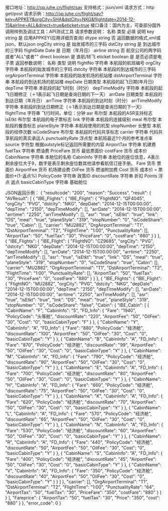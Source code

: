 接口地址：http://op.juhe.cn/flight/sav
支持格式：json/xml
请求方式：http get/post
请求示例：http://op.juhe.cn/flight/sav?key=APPKEY&orgCity=SHA&dstCity=NKG&flightdate=2014-12-15&airline=ALL&direct=true&eticket=true
接口备注：国内为主，可查部分国外
调用样例及调试工具：API测试工具
请求参数说明：
名称	类型	必填	说明
 	key	string	是	应用APPKEY(应用详细页查询)
 	dtype	string	否	返回数据的格式,xml或json，默认json
 	orgCity	string	是	始发城市的三字码
 	dstCity	string	是	到达城市的三字码
	flightDate	Date	是	日期（年月日）
 	airline	string	否	航空公司的两字码或者"ALL"或者""
 	direct	boolean	是	直航/转飞
 	eticket	boolean	是	是否必须是电子票
返回参数说明：
名称	类型	说明
 	flightNo	字符串	本航段的航班编号
 	orgCity	字符串	本航段的始发城市的三字码
 	dstcity	字符串	本航段的到达城市的三字码
 	orgAirportTerminal	字符串	本航段的始发机场的航站楼
 	dstAirportTerminal	字符串	本航段的到达机场的航站楼
 	depDate	日期类型	本航段的起飞日期(年月日)
 	depTime	字符串	本航段的起飞时刻（时分）
 	depTimeModify	字符串	本航段的起飞日期修正（＋1表示起飞日期是查询日期的下一天）
 	arrDate	日期类型	本航段的到达日期（年月日）
 	arrTime	字符串	本航段的到达时刻（时分）
 	arrTimeModify	字符串	本航段的到达日期修正（＋1表示到达日期是查询日期的下一天）
 	flightTime	字符串	飞行时间，单位：分钟
 	asr	布尔型	本航段的ASR支持标志
 	isEtkt	布尔型	本航段的电子票标志
 	link	字符串	本航段的连接级别
 	meal	布尔型	本航段的餐食标志
 	planeStyle	字符串	本航段使用的机型
 	stopNumber	长整型	本航段的经停次数
 	isCodeShare	布尔型	本航段的代码共享标志
 	carrier	字符串	代码共享航段的真实承运人
 	punctualityRate	浮点型	本航班最近1个月的参考准点率
 	source	字符型	根据outstyle标记返回所需要的内容
 	AirportTax	字符串	机建费
 	fuelTax	字符串	燃油费
 	PriceFare	货币	最低票面价
 	costFare	货币	成本价
 	CabinName	字符串	本舱位的名称
 	CabinInfo	字符串	本舱位的座位信息，A表示剩余座位大于9，数字是表示剩余座位数其他请参看航信订座手册。
 	Fare	货币	票面价
 	AirportFee	货币	机场建设费
 	OilFee	货币	燃油附加费
 	Cost	货币	成本价 = 票面价*(1-返点%)
 	PolicyCode	字符串	政策ID
 	discountRate	字符串	折扣
 	Points	浮点	返点
 	basicCabinType	字符串	基础舱位

JSON返回示例：
{
    "resultcode": "200",
    "reason": "Success",
    "result": {
        "AVResult": [
            {
                "IBE_Flights": {
                    "IBE_Flight": {
                        "FlightNO": "QF4045",
                        "orgCity": "PVG",
                        "dstcity": "NKG",
                        "depDate": "2014-12-15T00:00:00",
                        "depTime": "2150",
                        "depTimeModify": [],
                        "arrDate": "2014-12-15T00:00:00",
                        "arrtime": "2250",
                        "arrTimeModify": [],
                        "asr": "true",
                        "isEtkt": "true",
                        "link": "DS",
                        "meal": "true",
                        "planeStyle": "319",
                        "stopNumber": "0",
                        "isCodeShare": "true",
                        "Cabin": [],
                        "carrier": "MU2882",
                        "OrgAirportTerminal": "T1",
                        "DstAirportTerminal": "T2",
                        "FlightTime": "1:00",
                        "PunctualityRate": [],
                        "AirportTax": "50",
                        "fuelTax": "30",
                        "PriceFare": "0",
                        "costFare": "880"
                    }
                }
            },
            {
                "IBE_Flights": {
                    "IBE_Flight": {
                        "FlightNO": "CZ9685",
                        "orgCity": "PVG",
                        "dstcity": "NKG",
                        "depDate": "2014-12-15T00:00:00",
                        "depTime": "2150",
                        "depTimeModify": [],
                        "arrDate": "2014-12-15T00:00:00",
                        "arrtime": "2250",
                        "arrTimeModify": [],
                        "asr": "true",
                        "isEtkt": "true",
                        "link": "DS",
                        "meal": "true",
                        "planeStyle": "319",
                        "stopNumber": "0",
                        "isCodeShare": "true",
                        "Cabin": [],
                        "carrier": "MU2882",
                        "OrgAirportTerminal": "T1",
                        "DstAirportTerminal": "T2",
                        "FlightTime": "1:00",
                        "PunctualityRate": [],
                        "AirportTax": "50",
                        "fuelTax": "30",
                        "PriceFare": "0",
                        "costFare": "880"
                    }
                }
            },
            {
                "IBE_Flights": {
                    "IBE_Flight": {
                        "FlightNO": "MU2882",
                        "orgCity": "PVG",
                        "dstcity": "NKG",
                        "depDate": "2014-12-15T00:00:00",
                        "depTime": "2150",
                        "depTimeModify": [],
                        "arrDate": "2014-12-15T00:00:00",
                        "arrtime": "2250",
                        "arrTimeModify": [],
                        "asr": "true",
                        "isEtkt": "true",
                        "link": "DS",
                        "meal": "true",
                        "planeStyle": "319",
                        "stopNumber": "0",
                        "isCodeShare": "false",
                        "Cabin": {
                            "IBE_Cabin": [
                                {
                                    "CabinName": "F",
                                    "CabinInfo": "5",
                                    "FD_Info": {
                                        "Fare": "1940",
                                        "PolicyCode": "头等舱",
                                        "discountRate": "220",
                                        "AirportFee": "50",
                                        "OilFee": "30",
                                        "Cost": "0",
                                        "basicCabinType": "F"
                                    }
                                },
                                {
                                    "CabinName": "Y",
                                    "CabinInfo": "A",
                                    "FD_Info": {
                                        "Fare": "880",
                                        "PolicyCode": "经济舱",
                                        "discountRate": "100",
                                        "AirportFee": "50",
                                        "OilFee": "30",
                                        "Cost": "0",
                                        "basicCabinType": "Y"
                                    }
                                },
                                {
                                    "CabinName": "B",
                                    "CabinInfo": "A",
                                    "FD_Info": {
                                        "Fare": "870",
                                        "PolicyCode": "经济舱",
                                        "discountRate": "99",
                                        "AirportFee": "50",
                                        "OilFee": "30",
                                        "Cost": "0",
                                        "basicCabinType": "Y"
                                    }
                                },
                                {
                                    "CabinName": "M",
                                    "CabinInfo": "A",
                                    "FD_Info": {
                                        "Fare": "790",
                                        "PolicyCode": "经济舱",
                                        "discountRate": "90",
                                        "AirportFee": "50",
                                        "OilFee": "30",
                                        "Cost": "0",
                                        "basicCabinType": "Y"
                                    }
                                },
                                {
                                    "CabinName": "E",
                                    "CabinInfo": "A",
                                    "FD_Info": {
                                        "Fare": "700",
                                        "PolicyCode": "经济舱",
                                        "discountRate": "80",
                                        "AirportFee": "50",
                                        "OilFee": "30",
                                        "Cost": "0",
                                        "basicCabinType": "Y"
                                    }
                                },
                                {
                                    "CabinName": "H",
                                    "CabinInfo": "A",
                                    "FD_Info": {
                                        "Fare": "660",
                                        "PolicyCode": "经济舱",
                                        "discountRate": "75",
                                        "AirportFee": "50",
                                        "OilFee": "30",
                                        "Cost": "0",
                                        "basicCabinType": "Y"
                                    }
                                },
                                {
                                    "CabinName": "K",
                                    "CabinInfo": "A",
                                    "FD_Info": {
                                        "Fare": "620",
                                        "PolicyCode": "经济舱",
                                        "discountRate": "70",
                                        "AirportFee": "50",
                                        "OilFee": "30",
                                        "Cost": "0",
                                        "basicCabinType": "Y"
                                    }
                                },
                                {
                                    "CabinName": "L",
                                    "CabinInfo": "A",
                                    "FD_Info": {
                                        "Fare": "570",
                                        "PolicyCode": "经济舱",
                                        "discountRate": "65",
                                        "AirportFee": "50",
                                        "OilFee": "30",
                                        "Cost": "0",
                                        "basicCabinType": "Y"
                                    }
                                },
                                {
                                    "CabinName": "N",
                                    "CabinInfo": "A",
                                    "FD_Info": {
                                        "Fare": "530",
                                        "PolicyCode": "经济舱",
                                        "discountRate": "60",
                                        "AirportFee": "50",
                                        "OilFee": "30",
                                        "Cost": "0",
                                        "basicCabinType": "Y"
                                    }
                                },
                                {
                                    "CabinName": "R",
                                    "CabinInfo": "A",
                                    "FD_Info": {
                                        "Fare": "440",
                                        "PolicyCode": "经济舱",
                                        "discountRate": "50",
                                        "AirportFee": "50",
                                        "OilFee": "30",
                                        "Cost": "0",
                                        "basicCabinType": "Y"
                                    }
                                },
                                {
                                    "CabinName": "S",
                                    "CabinInfo": "A",
                                    "FD_Info": {
                                        "Fare": "400",
                                        "PolicyCode": "经济舱",
                                        "discountRate": "45",
                                        "AirportFee": "50",
                                        "OilFee": "30",
                                        "Cost": "0",
                                        "basicCabinType": "Y"
                                    }
                                },
                                {
                                    "CabinName": "V",
                                    "CabinInfo": "A",
                                    "FD_Info": {
                                        "Fare": "350",
                                        "PolicyCode": "经济舱",
                                        "discountRate": "40",
                                        "AirportFee": "50",
                                        "OilFee": "30",
                                        "Cost": "0",
                                        "basicCabinType": "Y"
                                    }
                                }
                            ]
                        },
                        "carrier": [],
                        "OrgAirportTerminal": "T1",
                        "DstAirportTerminal": "T2",
                        "FlightTime": "1:00",
                        "PunctualityRate": "64",
                        "AirportTax": "50",
                        "fuelTax": "30",
                        "PriceFare": "350",
                        "costFare": "880"
                    }
                }
            }
        ],
        "Fareprice": {
            "AirportTax": "50",
            "fuelTax": "30",
            "Price": "350",
            "cost": "880"
        }
    },
    "error_code": 0
}
